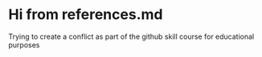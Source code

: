 # Hi from references.md
Trying to create a conflict
as part of the github skill course
for educational purposes
